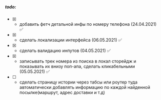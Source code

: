 ##### todo:

- [x] - добавить фетч детальной инфы по номеру телефона (24.04.2021) :white_check_mark:
- [x] - сделать локализации интерфейса (06.05.2021) :white_check_mark:
- [x] - сделать валидацию инпутов (04.05.2021) :white_check_mark:
- [x] - записывать трек номера  из поиска в локал сторейдж и показывать их внизу поп-апа, сделать кликабельными (05.05.2021) :white_check_mark:
- [ ] - сделать страницу истории через табсы или роутер туда автоматически добавлять информацию по
    каждой найденной посылке(маршрут, адрес доставки и т.д)
